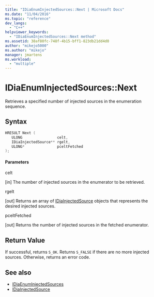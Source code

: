 ```yaml
---
title: "IDiaEnumInjectedSources::Next | Microsoft Docs"
ms.date: "11/04/2016"
ms.topic: "reference"
dev_langs:
  - "C++"
helpviewer_keywords:
  - "IDiaEnumInjectedSources::Next method"
ms.assetid: 38af80fc-748f-4b15-bff1-823db21dd4d0
author: "mikejo5000"
ms.author: "mikejo"
manager: jmartens
ms.workload:
  - "multiple"
---
```

# IDiaEnumInjectedSources::Next
Retrieves a specified number of injected sources in the enumeration sequence.

## Syntax

```C++
HRESULT Next ( 
   ULONG                celt,
   IDiaInjectedSource** rgelt,
   ULONG*               pceltFetched
);
```

#### Parameters
 celt

[in] The number of injected sources in the enumerator to be retrieved.

 rgelt

[out] Returns an array of [IDiaInjectedSource](../../debugger/debug-interface-access/idiainjectedsource.md) objects that represents the desired injected sources.

 pceltFetched

[out] Returns the number of injected sources in the fetched enumerator.

## Return Value
 If successful, returns `S_OK`. Returns `S_FALSE` if there are no more injected sources. Otherwise, returns an error code.

## See also
- [IDiaEnumInjectedSources](../../debugger/debug-interface-access/idiaenuminjectedsources.md)
- [IDiaInjectedSource](../../debugger/debug-interface-access/idiainjectedsource.md)